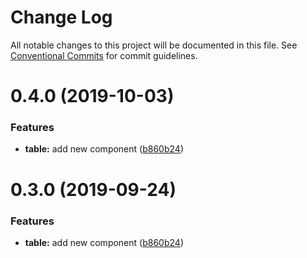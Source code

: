 # Change Log

All notable changes to this project will be documented in this file.
See [Conventional Commits](https://conventionalcommits.org) for commit guidelines.

# 0.4.0 (2019-10-03)

### Features

- **table:** add new component ([b860b24](https://github.com/synerise/synerise-design/commit/b860b24))

# 0.3.0 (2019-09-24)

### Features

- **table:** add new component ([b860b24](https://github.com/synerise/synerise-design/commit/b860b24))
